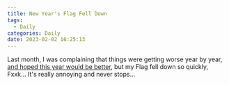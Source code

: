 ```yaml
---
title: New Year's Flag Fell Down
tags:
  - Daily
categories: Daily
date: 2023-02-02 16:25:13
---
```


Last month, I was complaining that things were getting worse year by year, [and hoped this year would be better](一年比一年糟糕), but my Flag fell down so quickly, Fxxk... It's really annoying and never stops...
<!-- Abstract part -->
<!-- more -->
